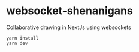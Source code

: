# websocket-shenanigans
Collaborative drawing in NextJs using websockets

```
yarn install
yarn dev
```
